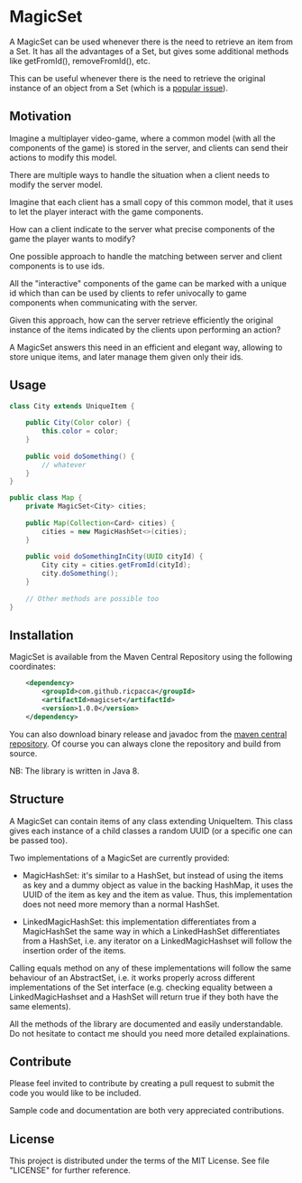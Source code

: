 # MagicSet

A MagicSet can be used whenever there is the need to retrieve an item from a Set.
It has all the advantages of a Set, but gives some additional methods like getFromId(), removeFromId(), etc.

This can be useful whenever there is the need to retrieve the original instance of an object from a Set (which is a 
[popular issue](https://stackoverflow.com/questions/7283338/getting-an-element-from-a-set)).

## Motivation

Imagine a multiplayer video-game, where a common model (with all the components of the game) is stored in the server,
 and clients can send their actions to modify this model.

There are multiple ways to handle the situation when a client needs to modify the server model. 

Imagine that each client has a small copy of this common model, that it uses to let the player interact with the
 game components.

How can a client indicate to the server what precise components of the game the player wants to modify?

One possible approach to handle the matching between server and client components is to use ids.
 
All the "interactive" components of the game can be marked with a unique id which than can be used by clients to refer 
 univocally to game components when communicating with the server.
 
Given this approach, how can the server retrieve efficiently the original instance of the items indicated by the clients
 upon performing an action?
 
A MagicSet answers this need in an efficient and elegant way, allowing to store unique items, and later manage them 
 given only their ids.

## Usage

```Java
class City extends UniqueItem {
    
    public City(Color color) {
        this.color = color;
    }
    
    public void doSomething() {
        // whatever
    }
}

public class Map {
    private MagicSet<City> cities;
    
    public Map(Collection<Card> cities) {
        cities = new MagicHashSet<>(cities);
    }
    
    public void doSomethingInCity(UUID cityId) {
        City city = cities.getFromId(cityId);
        city.doSomething();
    }
    
    // Other methods are possible too
}
```


## Installation

MagicSet is available from the Maven Central Repository using the following coordinates:

```xml
    <dependency>
        <groupId>com.github.ricpacca</groupId>
        <artifactId>magicset</artifactId>
        <version>1.0.0</version>
    </dependency>
```
    
You can also download binary release and javadoc from the 
[maven central repository](http://search.maven.org/#search|ga|1|magicset). 
Of course you can always clone the repository and build from source.

NB: The library is written in Java 8.

## Structure

A MagicSet can contain items of any class extending UniqueItem. This class gives each instance of a child classes
a random UUID (or a specific one can be passed too).

Two implementations of a MagicSet are currently provided:

- MagicHashSet: it's similar to a HashSet, but instead of using the items as key and a dummy object as value in the 
backing HashMap, it uses the UUID of the item as key and the item as value. Thus, this implementation
does not need more memory than a normal HashSet.

- LinkedMagicHashSet: this implementation differentiates from a MagicHashSet the same way in which
 a LinkedHashSet differentiates from a HashSet, i.e. any iterator on a LinkedMagicHashset will follow
 the insertion order of the items.
 
Calling equals method on any of these implementations will follow the same behaviour of an AbstractSet, i.e. it 
works properly across different implementations of the Set interface (e.g. checking equality between a LinkedMagicHashset 
and a HashSet will return true if they both have the same elements).

All the methods of the library are documented and easily understandable. Do not hesitate to contact me should you need
 more detailed explainations.

## Contribute

Please feel invited to contribute by creating a pull request to submit the code you would like to be included. 

Sample code and documentation are both very appreciated contributions.


## License

This project is distributed under the terms of the MIT License. 
See file "LICENSE" for further reference.